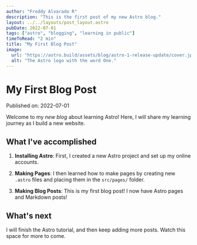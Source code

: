 ```yaml
---
author: "Freddy Alvarado R"
description: "This is the first post of my new Astro blog."
layout: ../../layouts/post_layout.astro
pubDate: 2022-07-01
tags: ["astro", "blogging", "learning in public"]
timeToRead: "2 min"
title: "My First Blog Post"
image:
  url: "https://astro.build/assets/blog/astro-1-release-update/cover.jpeg"
  alt: "The Astro logo with the word One."
---
```


# My First Blog Post

Published on: 2022-07-01

Welcome to my _new blog_ about learning Astro! Here, I will share my learning journey as I build a new website.

## What I've accomplished

1. **Installing Astro**: First, I created a new Astro project and set up my online accounts.

2. **Making Pages**: I then learned how to make pages by creating new `.astro` files and placing them in the `src/pages/` folder.

3. **Making Blog Posts**: This is my first blog post! I now have Astro pages and Markdown posts!

## What's next

I will finish the Astro tutorial, and then keep adding more posts. Watch this space for more to come.
